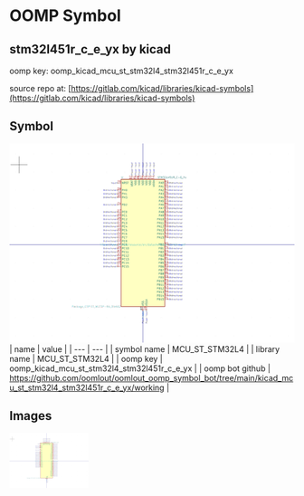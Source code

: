 # OOMP Symbol  
## stm32l451r_c_e_yx  by kicad  
  
oomp key: oomp_kicad_mcu_st_stm32l4_stm32l451r_c_e_yx  
  
source repo at: [https://gitlab.com/kicad/libraries/kicad-symbols](https://gitlab.com/kicad/libraries/kicad-symbols)  
## Symbol  
  
[![working.png](working_600.png)](working.png)  
| name | value | 
| --- | --- | 
| symbol name | MCU_ST_STM32L4 | 
| library name | MCU_ST_STM32L4 | 
| oomp key | oomp_kicad_mcu_st_stm32l4_stm32l451r_c_e_yx | 
| oomp bot github | https://github.com/oomlout/oomlout_oomp_symbol_bot/tree/main/kicad_mcu_st_stm32l4_stm32l451r_c_e_yx/working | 
## Images  
  
[![working.png](working_140.png)](working.png)  
